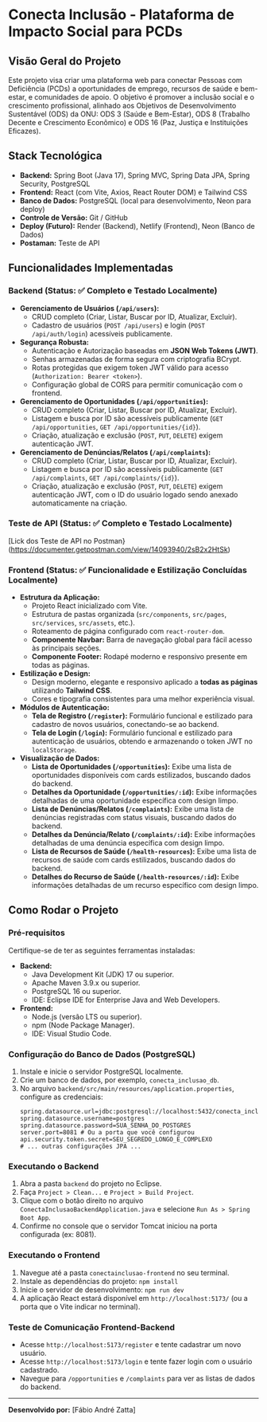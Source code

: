 # Conecta Inclusão - Plataforma de Impacto Social para PCDs

## Visão Geral do Projeto
Este projeto visa criar uma plataforma web para conectar Pessoas com Deficiência (PCDs) a oportunidades de emprego, recursos de saúde e bem-estar, e comunidades de apoio. O objetivo é promover a inclusão social e o crescimento profissional, alinhado aos Objetivos de Desenvolvimento Sustentável (ODS) da ONU: ODS 3 (Saúde e Bem-Estar), ODS 8 (Trabalho Decente e Crescimento Econômico) e ODS 16 (Paz, Justiça e Instituições Eficazes).

## Stack Tecnológica
* **Backend:** Spring Boot (Java 17), Spring MVC, Spring Data JPA, Spring Security, PostgreSQL
* **Frontend:** React (com Vite, Axios, React Router DOM) e Tailwind CSS
* **Banco de Dados:** PostgreSQL (local para desenvolvimento, Neon para deploy)
* **Controle de Versão:** Git / GitHub
* **Deploy (Futuro):** Render (Backend), Netlify (Frontend), Neon (Banco de Dados)
* **Postaman:** Teste de API

## Funcionalidades Implementadas

### Backend (Status: ✅ Completo e Testado Localmente)
* **Gerenciamento de Usuários (`/api/users`):**
    * CRUD completo (Criar, Listar, Buscar por ID, Atualizar, Excluir).
    * Cadastro de usuários (`POST /api/users`) e login (`POST /api/auth/login`) acessíveis publicamente.
* **Segurança Robusta:**
    * Autenticação e Autorização baseadas em **JSON Web Tokens (JWT)**.
    * Senhas armazenadas de forma segura com criptografia BCrypt.
    * Rotas protegidas que exigem token JWT válido para acesso (`Authorization: Bearer <token>`).
    * Configuração global de CORS para permitir comunicação com o frontend.
* **Gerenciamento de Oportunidades (`/api/opportunities`):**
    * CRUD completo (Criar, Listar, Buscar por ID, Atualizar, Excluir).
    * Listagem e busca por ID são acessíveis publicamente (`GET /api/opportunities`, `GET /api/opportunities/{id}`).
    * Criação, atualização e exclusão (`POST`, `PUT`, `DELETE`) exigem autenticação JWT.
* **Gerenciamento de Denúncias/Relatos (`/api/complaints`):**
    * CRUD completo (Criar, Listar, Buscar por ID, Atualizar, Excluir).
    * Listagem e busca por ID são acessíveis publicamente (`GET /api/complaints`, `GET /api/complaints/{id}`).
    * Criação, atualização e exclusão (`POST`, `PUT`, `DELETE`) exigem autenticação JWT, com o ID do usuário logado sendo anexado automaticamente na criação.

### Teste de API (Status: ✅ Completo e Testado Localmente)
[Lick dos Teste de API no Postman}(https://documenter.getpostman.com/view/14093940/2sB2x2HtSk)

### Frontend (Status: ✅ Funcionalidade e Estilização Concluídas Localmente)
* **Estrutura da Aplicação:**
    * Projeto React inicializado com Vite.
    * Estrutura de pastas organizada (`src/components`, `src/pages`, `src/services`, `src/assets`, etc.).
    * Roteamento de página configurado com `react-router-dom`.
    * **Componente Navbar:** Barra de navegação global para fácil acesso às principais seções.
    * **Componente Footer:** Rodapé moderno e responsivo presente em todas as páginas.
* **Estilização e Design:**
    * Design moderno, elegante e responsivo aplicado a **todas as páginas** utilizando **Tailwind CSS**.
    * Cores e tipografia consistentes para uma melhor experiência visual.
* **Módulos de Autenticação:**
    * **Tela de Registro (`/register`):** Formulário funcional e estilizado para cadastro de novos usuários, conectando-se ao backend.
    * **Tela de Login (`/login`):** Formulário funcional e estilizado para autenticação de usuários, obtendo e armazenando o token JWT no `localStorage`.
* **Visualização de Dados:**
    * **Lista de Oportunidades (`/opportunities`):** Exibe uma lista de oportunidades disponíveis com cards estilizados, buscando dados do backend.
    * **Detalhes da Oportunidade (`/opportunities/:id`):** Exibe informações detalhadas de uma oportunidade específica com design limpo.
    * **Lista de Denúncias/Relatos (`/complaints`):** Exibe uma lista de denúncias registradas com status visuais, buscando dados do backend.
    * **Detalhes da Denúncia/Relato (`/complaints/:id`):** Exibe informações detalhadas de uma denúncia específica com design limpo.
    * **Lista de Recursos de Saúde (`/health-resources`):** Exibe uma lista de recursos de saúde com cards estilizados, buscando dados do backend.
    * **Detalhes do Recurso de Saúde (`/health-resources/:id`):** Exibe informações detalhadas de um recurso específico com design limpo.

## Como Rodar o Projeto

### Pré-requisitos
Certifique-se de ter as seguintes ferramentas instaladas:
* **Backend:**
    * Java Development Kit (JDK) 17 ou superior.
    * Apache Maven 3.9.x ou superior.
    * PostgreSQL 16 ou superior.
    * IDE: Eclipse IDE for Enterprise Java and Web Developers.
* **Frontend:**
    * Node.js (versão LTS ou superior).
    * npm (Node Package Manager).
    * IDE: Visual Studio Code.

### Configuração do Banco de Dados (PostgreSQL)
1.  Instale e inicie o servidor PostgreSQL localmente.
2.  Crie um banco de dados, por exemplo, `conecta_inclusao_db`.
3.  No arquivo `backend/src/main/resources/application.properties`, configure as credenciais:
    ```properties
    spring.datasource.url=jdbc:postgresql://localhost:5432/conecta_inclusao_db
    spring.datasource.username=postgres
    spring.datasource.password=SUA_SENHA_DO_POSTGRES
    server.port=8081 # Ou a porta que você configurou
    api.security.token.secret=SEU_SEGREDO_LONGO_E_COMPLEXO
    # ... outras configurações JPA ...
    ```

### Executando o Backend
1.  Abra a pasta `backend` do projeto no Eclipse.
2.  Faça `Project > Clean...` e `Project > Build Project`.
3.  Clique com o botão direito no arquivo `ConectaInclusaoBackendApplication.java` e selecione `Run As > Spring Boot App`.
4.  Confirme no console que o servidor Tomcat iniciou na porta configurada (ex: 8081).

### Executando o Frontend
1.  Navegue até a pasta `conectainclusao-frontend` no seu terminal.
2.  Instale as dependências do projeto: `npm install`
3.  Inicie o servidor de desenvolvimento: `npm run dev`
4.  A aplicação React estará disponível em `http://localhost:5173/` (ou a porta que o Vite indicar no terminal).

### Teste de Comunicação Frontend-Backend
* Acesse `http://localhost:5173/register` e tente cadastrar um novo usuário.
* Acesse `http://localhost:5173/login` e tente fazer login com o usuário cadastrado.
* Navegue para `/opportunities` e `/complaints` para ver as listas de dados do backend.

---

**Desenvolvido por:** [Fábio André Zatta]
